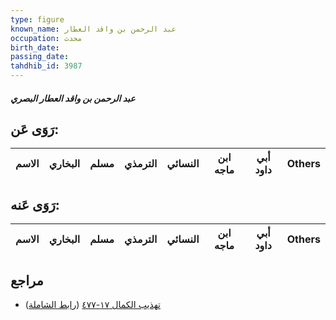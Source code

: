 ```yaml
---
type: figure
known_name: عبد الرحمن بن واقد العطار
occupation: محدث
birth_date:
passing_date:
tahdhib_id: 3987
---
```

##### عبد الرحمن بن واقد العطار البصري

## رَوَى عَن:
| الاسم | البخاري | مسلم | الترمذي | النسائي | ابن ماجه | أبي داود | Others |
| ----- | ------- | ---- | ------- | ------- | -------- | -------- | ------ |
## رَوَى عَنه:
| الاسم | البخاري | مسلم | الترمذي | النسائي | ابن ماجه | أبي داود | Others |
| ----- | ------- | ---- | ------- | ------- | -------- | -------- | ------ |
## مراجع
- [تهذيب الكمال ١٧-٤٧٧](obsidian://open?vault=Tahdhib-al-Kamal&file=Figures/٣٩٨٧-عبد%20الرحمن%20بن%20واقد%20العطار%20البصري) ([رابط الشاملة](https://shamela.ws/book/3722/9027))